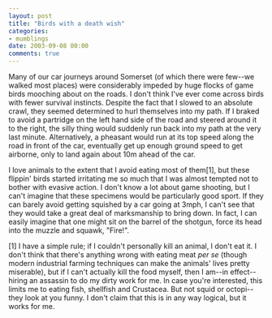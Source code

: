 ```yaml
---
layout: post
title: "Birds with a death wish"
categories:
- mumblings
date: 2003-09-08 00:00
comments: true
---
```


<p>Many of our car journeys around Somerset (of which there were few--we walked most places) were considerably impeded by huge flocks of game birds mooching about on the roads. I don't think I've ever come across birds with fewer survival instincts. Despite the fact that I slowed to an absolute crawl, they seemed determined to hurl themselves into my path. If I braked to avoid a partridge on the left hand side of the road and steered around it to the right, the silly thing would suddenly run back into my path at the very last minute. Alternatively, a pheasant would run at its top speed along the road in front of the car, eventually get up enough ground speed to get airborne, only to land again about 10m ahead of the car.</p>

<p>I love animals to the extent that I avoid eating most of them[1], but these flippin' birds started irritating me so much that I was almost tempted not to bother with evasive action. I don't know a lot about game shooting, but I can't imagine that these specimens would be particularly good sport. If they can barely avoid getting squished by a car going at 3mph, I can't see that they would take a great deal of marksmanship to bring down. In fact, I can easily imagine that one might sit on the barrel of the shotgun, force its head into the muzzle and squawk, "Fire!".</p>

<p>[1] I have a simple rule; if I couldn't personally kill an animal, I don't eat it. I don't think that there's anything wrong with eating meat <em>per se</em> (though modern industrial farming techniques can make the animals' lives pretty miserable), but if I can't actually kill the food myself, then I am--in effect--hiring an assassin to do my dirty work for me. In case you're interested, this limits me to eating fish, shellfish and Crustacea. But not squid or octopi--they look at you funny. I don't claim that this is in any way logical, but it works for me.</p>


